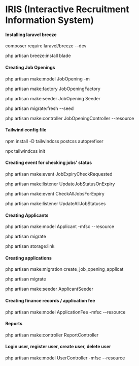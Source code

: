 # IRIS (Interactive Recruitment Information System)

#### Installing laravel breeze

composer require laravel/breeze --dev

php artisan breeze:install blade

#### Creating Job Openings

php artisan make:model JobOpening -m

php artisan make:factory JobOpeningFactory

php artisan make:seeder JobOpening Seeder

php artisan migrate:fresh --seed

php artisan make:controller JobOpeningController --resource

#### Tailwind config file

npm install -D tailwindcss postcss autoprefixer

npx tailwindcss init

#### Creating event for checking jobs' status

php artisan make:event JobExpiryCheckRequested

php artisan make:listener UpdateJobStatusOnExpiry

php artisan make:event CheckAllJobsForExpiry

php artisan make:listener UpdateAllJobStatuses

#### Creating Applicants

php artisan make:model Applicant -mfsc --resource

php artisan migrate

php artisan storage:link

#### Creating applications

php artisan make:migration create_job_opening_applicat

php artisan migrate

php artisan make:seeder ApplicantSeeder

#### Creating finance records / application fee

php artisan make:model ApplicationFee -mfsc --resource

#### Reports

php artisan make:controller ReportController

#### Login user, register user, create user, delete user

php artisan make:model UserController -mfsc --resource